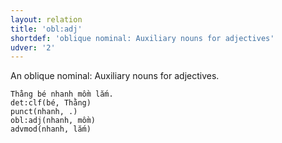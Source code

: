 ```yaml
---
layout: relation
title: 'obl:adj'
shortdef: 'oblique nominal: Auxiliary nouns for adjectives'
udver: '2'
---
```


An oblique nominal: Auxiliary nouns for adjectives.

~~~ sdparse
Thằng bé nhanh mồm lắm.
det:clf(bé, Thằng)
punct(nhanh, .)
obl:adj(nhanh, mồm)
advmod(nhanh, lắm)
~~~

<!-- Interlanguage links updated Po 11. listopadu 2024, 20:11:16 CET -->
